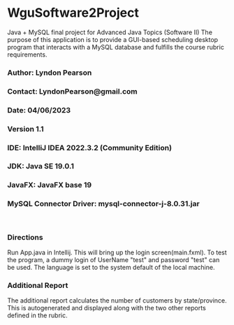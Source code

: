 # WguSoftware2Project
Java + MySQL final project for Advanced Java Topics (Software II)
The purpose of this application is to provide a GUI-based scheduling
desktop program that interacts with a MySQL database and fulfills
the course rubric requirements.
</br>
<h3>Author: Lyndon Pearson</h3>
<h3>Contact: LyndonPearson@gmail.com</h3>
<h3>Date: 04/06/2023</h3>
<h3>Version 1.1</h3>
<h3>IDE: IntelliJ IDEA 2022.3.2 (Community Edition)</h3>
<h3>JDK: Java SE 19.0.1</h3>
<h3>JavaFX: JavaFX base 19</h3>
<h3>MySQL Connector Driver: mysql-connector-j-8.0.31.jar</h3>
</br>
<h3>Directions</h3>
<p>Run App.java in Intellij. This will bring up the login screen(main.fxml).
To test the program, a dummy login of UserName "test" and password "test" 
can be used. The language is set to the system default of the local machine.</p> 

<h3>Additional Report</h3>
<p>The additional report calculates the number of customers by state/province.
This is autogenerated and displayed along with the two other reports defined
in the rubric.</p>
